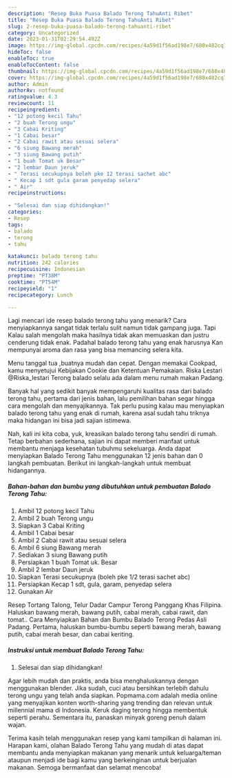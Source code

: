 ```yaml
---
description: "Resep Buka Puasa Balado Terong TahuAnti Ribet"
title: "Resep Buka Puasa Balado Terong TahuAnti Ribet"
slug: 2-resep-buka-puasa-balado-terong-tahuanti-ribet
category: Uncategorized
date: 2023-01-31T02:29:54.492Z
image: https://img-global.cpcdn.com/recipes/4a59d1f56ad198e7/680x482cq70/balado-terong-tahu-foto-resep-utama.jpg
hideToc: false
enableToc: true
enableTocContent: false
thumbnail: https://img-global.cpcdn.com/recipes/4a59d1f56ad198e7/680x482cq70/balado-terong-tahu-foto-resep-utama.jpg
cover: https://img-global.cpcdn.com/recipes/4a59d1f56ad198e7/680x482cq70/balado-terong-tahu-foto-resep-utama.jpg
author: Admin
authorAv: notfound
ratingvalue: 4.3
reviewcount: 11
recipeingredient:
- "12 potong kecil Tahu"
- "2 buah Terong ungu"
- "3 Cabai Kriting"
- "1 Cabai besar"
- "2 Cabai rawit atau sesuai selera"
- "6 siung Bawang merah"
- "3 siung Bawang putih"
- "1 buah Tomat uk Besar"
- "2 lembar Daun jeruk"
- " Terasi secukupnya boleh pke 12 terasi sachet abc"
- " Kecap 1 sdt gula garam penyedap selera"
- " Air"
recipeinstructions:

- "Selesai dan siap dihidangkan!"
categories:
- Resep
tags:
- balado
- terong
- tahu

katakunci: balado terong tahu 
nutrition: 242 calories
recipecuisine: Indonesian
preptime: "PT38M"
cooktime: "PT54M"
recipeyield: "1"
recipecategory: Lunch

---
```



Lagi mencari ide resep balado terong tahu yang menarik? Cara menyiapkannya sangat tidak terlalu sulit namun tidak gampang juga. Tapi Kalau salah mengolah maka hasilnya tidak akan memuaskan dan justru cenderung tidak enak. Padahal balado terong tahu yang enak harusnya Kan mempunyai aroma dan rasa yang bisa memancing selera kita.


Menu tanggal tua ,buatnya mudah dan cepat. Dengan memakai Cookpad, kamu menyetujui Kebijakan Cookie dan Ketentuan Pemakaian. Riska Lestari @Riska_lestari Terong balado selalu ada dalam menu rumah makan Padang.

Banyak hal yang sedikit banyak mempengaruhi kualitas rasa dari balado terong tahu, pertama dari jenis bahan, lalu pemilihan bahan segar hingga cara mengolah dan menyajikannya. Tak perlu pusing kalau mau menyiapkan balado terong tahu yang enak di rumah, karena asal sudah tahu triknya maka hidangan ini bisa jadi sajian istimewa.


Nah, kali ini kita coba, yuk, kreasikan balado terong tahu sendiri di rumah. Tetap berbahan sederhana, sajian ini dapat memberi manfaat untuk membantu menjaga kesehatan tubuhmu sekeluarga. Anda dapat menyiapkan Balado Terong Tahu menggunakan 12 jenis bahan dan 0 langkah pembuatan. Berikut ini langkah-langkah untuk membuat hidangannya.

<!--inarticleads1-->

##### Bahan-bahan dan bumbu yang dibutuhkan untuk pembuatan Balado Terong Tahu:

1. Ambil 12 potong kecil Tahu
1. Ambil 2 buah Terong ungu
1. Siapkan 3 Cabai Kriting
1. Ambil 1 Cabai besar
1. Ambil 2 Cabai rawit atau sesuai selera
1. Ambil 6 siung Bawang merah
1. Sediakan 3 siung Bawang putih
1. Persiapkan 1 buah Tomat uk. Besar
1. Ambil 2 lembar Daun jeruk
1. Siapkan  Terasi secukupnya (boleh pke 1/2 terasi sachet abc)
1. Persiapkan  Kecap 1 sdt, gula, garam, penyedap selera
1. Gunakan  Air


Resep Tortang Talong, Telur Dadar Campur Terong Panggang Khas Filipina. Haluskan bawang merah, bawang putih, cabai merah, cabai rawit, dan tomat.. Cara Menyiapkan Bahan dan Bumbu Balado Terong Pedas Asli Padang. Pertama, haluskan bumbu-bumbu seperti bawang merah, bawang putih, cabai merah besar, dan cabai keriting. 

<!--inarticleads2-->

##### Instruksi untuk membuat Balado Terong Tahu:


1. Selesai dan siap dihidangkan!

Agar lebih mudah dan praktis, anda bisa menghaluskannya dengan menggunakan blender. Jika sudah, cuci atau bersihkan terlebih dahulu terong ungu yang telah anda siapkan. Popmama.com adalah media online yang menyajikan konten worth-sharing yang trending dan relevan untuk millennial mama di Indonesia. Keruk daging terong hingga membentuk seperti perahu. Sementara itu, panaskan minyak goreng penuh dalam wajan. 

Terima kasih telah menggunakan resep yang kami tampilkan di halaman ini. Harapan kami, olahan Balado Terong Tahu yang mudah di atas dapat membantu anda menyiapkan makanan yang menarik untuk keluarga/teman ataupun menjadi ide bagi kamu yang berkeinginan untuk berjualan makanan. Semoga bermanfaat dan selamat mencoba!

